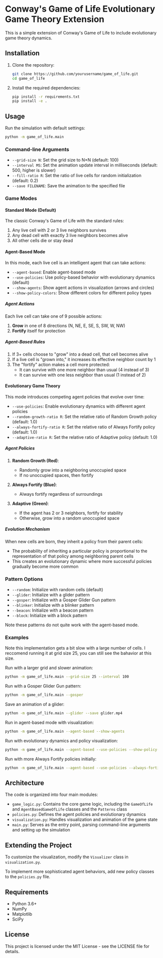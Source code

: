 # Conway's Game of Life Evolutionary Game Theory Extension

This is a simple extension of Conway's Game of Life to include evolutionary game theory dynamics.

## Installation

1. Clone the repository:
   ```bash
   git clone https://github.com/yourusername/game_of_life.git
   cd game_of_life
   ```

2. Install the required dependencies:
   ```bash
   pip install -r requirements.txt
   pip install -e .
   ```

## Usage

Run the simulation with default settings:
```bash
python -m game_of_life.main
```

### Command-line Arguments

- `--grid-size N`: Set the grid size to N×N (default: 100)
- `--interval MS`: Set the animation update interval in milliseconds (default: 500, higher is slower)
- `--fill-ratio R`: Set the ratio of live cells for random initialization (default: 0.2)
- `--save FILENAME`: Save the animation to the specified file

### Game Modes

#### Standard Mode (Default)
The classic Conway's Game of Life with the standard rules:
1. Any live cell with 2 or 3 live neighbors survives
2. Any dead cell with exactly 3 live neighbors becomes alive
3. All other cells die or stay dead

#### Agent-Based Mode
In this mode, each live cell is an intelligent agent that can take actions:

- `--agent-based`: Enable agent-based mode
- `--use-policies`: Use policy-based behavior with evolutionary dynamics (default)
- `--show-agents`: Show agent actions in visualization (arrows and circles)
- `--show-policy-colors`: Show different colors for different policy types

##### Agent Actions
Each live cell can take one of 9 possible actions:
1. **Grow** in one of 8 directions (N, NE, E, SE, S, SW, W, NW)
2. **Fortify** itself for protection

##### Agent-Based Rules
1. If 3+ cells choose to "grow" into a dead cell, that cell becomes alive
2. If a live cell is "grown into," it increases its effective neighbor count by 1
3. The "fortify" action makes a cell more protected:
   - It can survive with one more neighbor than usual (4 instead of 3)
   - It can survive with one less neighbor than usual (1 instead of 2)

#### Evolutionary Game Theory

This mode introduces competing agent policies that evolve over time:

- `--use-policies`: Enable evolutionary dynamics with different agent policies
- `--random-growth-ratio R`: Set the relative ratio of Random Growth policy (default: 1.0)
- `--always-fortify-ratio R`: Set the relative ratio of Always Fortify policy (default: 1.0)
- `--adaptive-ratio R`: Set the relative ratio of Adaptive policy (default: 1.0)

##### Agent Policies

1. **Random Growth (Red)**:
   - Randomly grow into a neighboring unoccupied space
   - If no unoccupied spaces, then fortify

2. **Always Fortify (Blue)**:
   - Always fortify regardless of surroundings

3. **Adaptive (Green)**:
   - If the agent has 2 or 3 neighbors, fortify for stability
   - Otherwise, grow into a random unoccupied space

##### Evolution Mechanism

When new cells are born, they inherit a policy from their parent cells:
- The probability of inheriting a particular policy is proportional to the representation of that policy among neighboring parent cells
- This creates an evolutionary dynamic where more successful policies gradually become more common

### Pattern Options

- `--random`: Initialize with random cells (default)
- `--glider`: Initialize with a glider pattern
- `--gosper`: Initialize with a Gosper Glider Gun pattern
- `--blinker`: Initialize with a blinker pattern
- `--beacon`: Initialize with a beacon pattern
- `--block`: Initialize with a block pattern

Note these patterns do not quite work with the agent-based mode.
### Examples
Note this implementation gets a bit slow with a large number of cells.
I reccomend running it at grid size 25, you can still see the bahavior at this size.

Run with a larger grid and slower animation:
```bash
python -m game_of_life.main --grid-size 25 --interval 100
```

Run with a Gosper Glider Gun pattern:
```bash
python -m game_of_life.main --gosper
```

Save an animation of a glider:
```bash
python -m game_of_life.main --glider --save glider.mp4
```

Run in agent-based mode with visualization:
```bash
python -m game_of_life.main --agent-based --show-agents
```

Run with evolutionary dynamics and policy visualization:
```bash
python -m game_of_life.main --agent-based --use-policies --show-policy-colors
```

Run with more Always Fortify policies initially:
```bash
python -m game_of_life.main --agent-based --use-policies --always-fortify-ratio 3.0
```

## Architecture

The code is organized into four main modules:

- `game_logic.py`: Contains the core game logic, including the `GameOfLife` and `AgentBasedGameOfLife` classes and the `Patterns` class
- `policies.py`: Defines the agent policies and evolutionary dynamics
- `visualization.py`: Handles visualization and animation of the game state
- `main.py`: Serves as the entry point, parsing command-line arguments and setting up the simulation

## Extending the Project


To customize the visualization, modify the `Visualizer` class in `visualization.py`.

To implement more sophisticated agent behaviors, add new policy classes to the `policies.py` file.

## Requirements

- Python 3.6+
- NumPy
- Matplotlib
- SciPy

## License

This project is licensed under the MIT License - see the LICENSE file for details.
